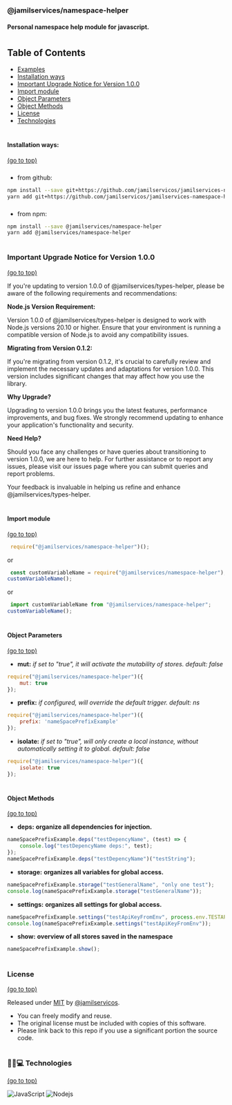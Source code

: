 ### <span id="jamilservices-namespace-helper">@jamilservices/namespace-helper</span>
#### Personal namespace help module for javascript.
#
## Table of Contents
- [Examples](https://github.com/jamilservicos/jamilservices-namespace-helper/tree/main/examples/)
- [Installation ways](#installation-ways)
- [Important Upgrade Notice for Version 1.0.0](#upgrade-notice)
- [Import module](#import-module)
- [Object Parameters](#object-parameters)
- [Object Methods](#object-methods)
- [License](#license)
- [Technologies](#technologies)
#
#### <span id="installation-ways">Installation ways:</span>
[(go to top)](#jamilservices-namespace-helper)

###
- from github:
~~~bash
npm install --save git+https://github.com/jamilservicos/jamilservices-namespace-helper.git
yarn add git+https://github.com/jamilservicos/jamilservices-namespace-helper.git
~~~
###
- from npm:
~~~bash
npm install --save @jamilservices/namespace-helper
yarn add @jamilservices/namespace-helper
~~~    
#
### <span id="upgrade-notice">Important Upgrade Notice for Version 1.0.0</span>
[(go to top)](#jamilservices-namespace-helper)

If you're updating to version 1.0.0 of @jamilservices/types-helper, please be aware of the following requirements and recommendations:

**Node.js Version Requirement:**

Version 1.0.0 of @jamilservices/types-helper is designed to work with Node.js versions 20.10 or higher. Ensure that your environment is running a compatible version of Node.js to avoid any compatibility issues.

**Migrating from Version 0.1.2:**

If you're migrating from version 0.1.2, it's crucial to carefully review and implement the necessary updates and adaptations for version 1.0.0. This version includes significant changes that may affect how you use the library.

**Why Upgrade?**

Upgrading to version 1.0.0 brings you the latest features, performance improvements, and bug fixes. We strongly recommend updating to enhance your application's functionality and security.

**Need Help?**

Should you face any challenges or have queries about transitioning to version 1.0.0, we are here to help. For further assistance or to report any issues, please visit our issues page where you can submit queries and report problems.

Your feedback is invaluable in helping us refine and enhance @jamilservices/types-helper.

#
#### <span id="import-module">Import module</span>
[(go to top)](#jamilservices-namespace-helper)

~~~javascript
 require("@jamilservices/namespace-helper")();
~~~   

or

~~~javascript
 const customVariableName = require("@jamilservices/namespace-helper");
customVariableName();
~~~   

or

~~~javascript
 import customVariableName from "@jamilservices/namespace-helper";
customVariableName();
~~~   
#

#### <span id="object-parameters">Object Parameters</span>
[(go to top)](#jamilservices-namespace-helper)

* **mut:** *if set to "true", it will activate the mutability of stores. default: false*

```javascript
require("@jamilservices/namespace-helper")({
    mut: true
});
```     

* **prefix:** *if configured, will override the default trigger. default: ns*

```javascript
require("@jamilservices/namespace-helper")({
    prefix: 'nameSpacePrefixExample'
});
```   

* **isolate:** *if set to "true", will only create a local instance, without automatically setting it to global. default: false*

```javascript
require("@jamilservices/namespace-helper")({
    isolate: true
});
```   
#
#### <span id="object-methods">Object Methods</span>
[(go to top)](#jamilservices-namespace-helper)


* **deps:** **organize all dependencies for injection.**

```javascript
nameSpacePrefixExample.deps("testDepencyName", (test) => {
    console.log("testDepencyName deps:", test);
});
nameSpacePrefixExample.deps("testDepencyName")("testString");
```  

* **storage:** **organizes all variables for global access.**

```javascript
nameSpacePrefixExample.storage("testGeneralName", "only one test");
console.log(nameSpacePrefixExample.storage("testGeneralName"));
```  

* **settings:** **organizes all settings for global access.**   

```javascript
nameSpacePrefixExample.settings("testApiKeyFromEnv", process.env.TESTAPIKEY);
console.log(nameSpacePrefixExample.settings("testApiKeyFromEnv"));
```  

* **show:** **overview of all stores saved in the namespace**   

```javascript
nameSpacePrefixExample.show();
```  

#
### <span id="license">License</span>
[(go to top)](#jamilservices-namespace-helper)

Released under [MIT](/LICENSE) by [@jamilservicos](https://github.com/jamilservicos).
* You can freely modify and reuse.
* The original license must be included with copies of this software.
* Please link back to this repo if you use a significant portion the source code.

#
### <span id="technologies">👩‍💻💻 Technologies</span>
[(go to top)](#jamilservices-namespace-helper)

![JavaScript](https://img.shields.io/badge/-JavaScript-F7DF1E?style=for-the-badge&logo=javascript&logoColor=black)
![Nodejs](https://img.shields.io/badge/-Nodejs-339933?style=for-the-badge&logo=node-dot-js&logoColor=white)
#
